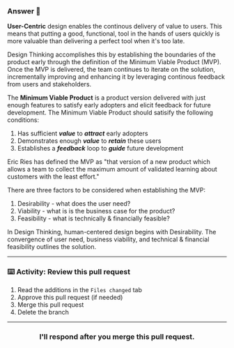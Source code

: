 ### Answer :crystal_ball:

**User-Centric** design enables the continous delivery of value to users. This means that putting a good, functional, tool in the hands of users quickly is more valuable than delivering a perfect tool when it's too late. 

Design Thinking accomplishes this by establishing the boundaries of the product early through the definition of the Minimum Viable Product (MVP).
Once the MVP is delivered, the team continues to iterate on the solution, incrementally improving and enhancing it by leveraging continous feedback from users and stakeholders.

The **Minimum Viable Product** is a product version delivered with just enough features to satisfy early adopters and elicit feedback for future development.  The Minimum Viable Product should satisify the following conditions:
1. Has sufficient **_value_** to **_attract_** early adopters
2. Demonstrates enough **_value_** to **_retain_** these users
3. Establishes a **_feedback_** loop to **_guide_** future development    

Eric Ries has defined the MVP as "that version of a new product which allows a team to collect the maximum amount of validated learning about customers with the least effort."

There are three factors to be considered when establishing the MVP:
1. Desirability - what does the user need?
2. Viability - what is is the business case for the product?
3. Feasibility - what is technically & financially feasible?

In Design Thinking, human-centered design begins with Desirability.  The convergence of user need,  business viability, and technical & financial feasibility outlines the solution. 

<hr>



### :keyboard: Activity: Review this pull request

1. Read the additions in the `Files changed` tab
2. Approve this pull request (if needed)
3. Merge this pull request
4. Delete the branch

<hr>
<h3 align="center">I'll respond after you merge this pull request.</h3>
